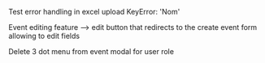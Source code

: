 Test error handling in excel upload KeyError: 'Nom'

Event editing feature --> edit button that redirects to the create event form allowing to edit fields

Delete 3 dot menu from event modal for user role